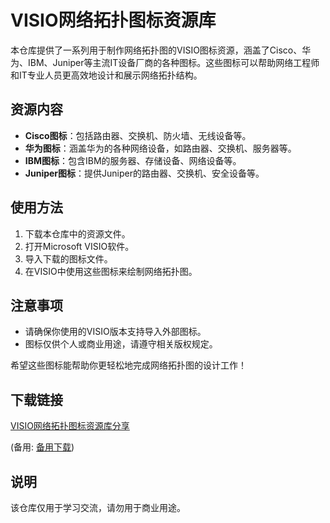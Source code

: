 # VISIO网络拓扑图标资源库

本仓库提供了一系列用于制作网络拓扑图的VISIO图标资源，涵盖了Cisco、华为、IBM、Juniper等主流IT设备厂商的各种图标。这些图标可以帮助网络工程师和IT专业人员更高效地设计和展示网络拓扑结构。

## 资源内容

- **Cisco图标**：包括路由器、交换机、防火墙、无线设备等。
- **华为图标**：涵盖华为的各种网络设备，如路由器、交换机、服务器等。
- **IBM图标**：包含IBM的服务器、存储设备、网络设备等。
- **Juniper图标**：提供Juniper的路由器、交换机、安全设备等。

## 使用方法

1. 下载本仓库中的资源文件。
2. 打开Microsoft VISIO软件。
3. 导入下载的图标文件。
4. 在VISIO中使用这些图标来绘制网络拓扑图。

## 注意事项

- 请确保你使用的VISIO版本支持导入外部图标。
- 图标仅供个人或商业用途，请遵守相关版权规定。

希望这些图标能帮助你更轻松地完成网络拓扑图的设计工作！

## 下载链接
[VISIO网络拓扑图标资源库分享](https://pan.quark.cn/s/26406967c965) 

(备用: [备用下载](https://pan.baidu.com/s/1ojVMX-wg21HV_nox5udR_A?pwd=1234))

## 说明

该仓库仅用于学习交流，请勿用于商业用途。

